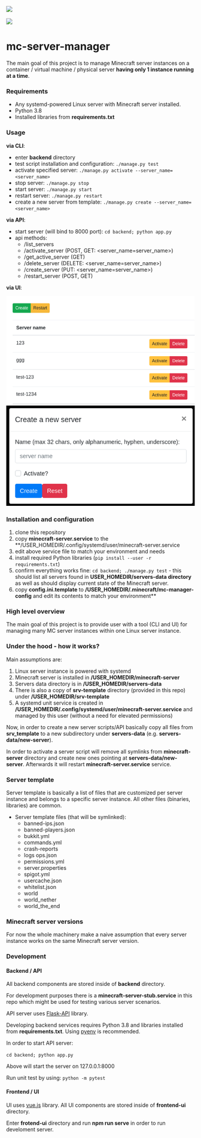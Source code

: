 ![](https://github.com/docent-net/mc-server-manager/workflows/CI%20for%20backend%20server/badge.svg)

![](https://github.com/docent-net/mc-server-manager/workflows/CI%20for%20frontend%20ui/badge.svg)

# mc-server-manager

The main goal of this project is to manage Minecraft server instances on
a container / virtual machine / physical server **having only 1 instance running at a time**.

### Requirements

- Any systemd-powered Linux server with Minecraft server installed.
- Python 3.8
- Installed libraries from **requirements.txt**

### Usage

**via CLI**:

- enter **backend** directory
- test script installation and configuration: `./manage.py test`
- activate specified server: `./manage.py activate --server_name=<server_name>`
- stop server: `./manage.py stop`
- start server: `./manage.py start`
- restart server: `./manage.py restart`
- create a new server from template: `./manage.py create --server_name=<server_name>`

**via API**:

- start server (will bind to 8000 port): `cd backend; python app.py`
- api methods:
    - /list_servers
    - /activate_server (POST, GET: <server_name=server_name>)
    - /get_active_server (GET)
    - /delete_server (DELETE: <server_name=server_name>)
    - /create_server (PUT: <server_name=server_name>)
    - /restart_server (POST, GET)

**via UI**:

![UI](docs/UI.png)
![UI](docs/UI-create-server.png)

### Installation and configuration

1. clone this repository
1. copy **minecraft-server.service** to the **/USER_HOMEDIR/.config/systemd/user/minecraft-server.service
1. edit above service file to match your environment and needs
1. install required Python libraries (`pip install --user -r requirements.txt`)
1. confirm everything works fine: `cd backend; ./manage.py test` - this should list all servers found in **USER_HOMEDIR/servers-data directory** as well as should display current state of the Minecraft server.
1. copy **config.ini.template** to **/USER_HOMEDIR/.minecraft/mc-manager-config** and edit its contents to match your environment**

### High level overview

The main goal of this project is to provide user with a tool (CLI and UI) for managing many MC server instances within one Linux server instance.

### Under the hood - how it works?

Main assumptions are:

1. Linux server instance is powered with systemd
1. Minecraft server is installed in **/USER_HOMEDIR/minecraft-server**
1. Servers data directory is in **/USER_HOMEDIR/servers-data**
1. There is also a copy of **srv-template** directory (provided in this repo) under **/USER_HOMEDIR/srv-template**
1. A systemd unit service is created in **/USER_HOMEDIR/.config/systemd/user/minecraft-server.service** and managed by this user (without a need for elevated permissions)

Now, in order to create a new server scripts/API basically copy all files from **srv_template** to a new subdirectory under **servers-data** (e.g. **servers-data/new-server**).

In order to activate a server script will remove all symlinks from **minecraft-server** directory and create new ones pointing at **servers-data/new-server**. Afterwards it will restart **minecraft-server.service** service.

### Server template

Server template is basically a list of files that are customized per server instance and belongs to a specific server instance. All other files (binaries, libraries) are common.

- Server template files (that will be symlinked):
    - banned-ips.json
    - banned-players.json
    - bukkit.yml
    - commands.yml
    - crash-reports
    - logs  ops.json
    - permissions.yml
    - server.properties
    - spigot.yml
    - usercache.json
    - whitelist.json
    - world
    - world_nether
    - world_the_end

### Minecraft server versions

For now the whole machinery make a naive assumption that every server instance works on the same Minecraft server version.

### Development


#### Backend / API

All backend components are stored inside of **backend** directory.

For development purposes there is a **minecraft-server-stub.service** in this repo which might be used for testing various server scenarios.

API server uses [Flask-API](https://www.flaskapi.org/) library. 

Developing backend services requires Python 3.8 and libraries installed from **requirements.txt**. Using [pyenv](https://github.com/pyenv/pyenv) is recommended.

In order to start API server:

`cd backend; python app.py`

Above will start the server on 127.0.0.1:8000

Run unit test by using: `python -m pytest`

#### Frontend / UI

UI uses [vue.js](https://vuejs.org/) library. All UI components are
stored inside of **frontend-ui** directory.

Enter **frotend-ui** directory and run **npm run serve** in order to run develoment server.